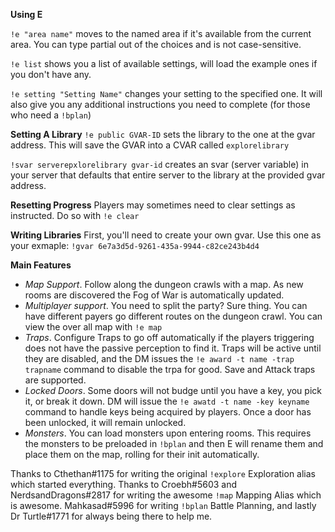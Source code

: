 **Using E**

`!e "area name"`
moves to the named area if it's available from the current area. You can type partial out of the choices and is not case-sensitive.

`!e list`
shows you a list of available settings, will load the example ones if you don't have any.

`!e setting "Setting Name"`
changes your setting to the specified one. It will also give you any additional instructions you need to complete (for those who need a `!bplan`)

**Setting A Library**
`!e public GVAR-ID`
sets the library to the one at the gvar address. This will save the GVAR into a CVAR called `explorelibrary`

`!svar serverepxlorelibrary gvar-id`
creates an svar (server variable) in your server that defaults that entire server to the library at the provided gvar address.

**Resetting Progress**
Players may sometimes need to clear settings as instructed. Do so with `!e clear`

**Writing Libraries**
First, you'll need to create your own gvar. Use this one as your exmaple: `!gvar 6e7a3d5d-9261-435a-9944-c82ce243b4d4`

**Main Features**
- *Map Support*. Follow along the dungeon crawls with a map. As new rooms are discovered the Fog of War is automatically updated.
- *Multiplayer support*. You need to split the party? Sure thing. You can have different payers go different routes on the dungeon crawl. You can view the over all map with `!e map`
- *Traps*. Configure Traps to go off automatically if the players triggering does not have the passive perception to find it. Traps will be active until they are disabled, and the DM issues the `!e award -t name -trap trapname` command  to disable the trpa for good. Save and Attack traps are supported. 
- *Locked Doors*. Some doors will not budge until you have a key, you pick it, or break it down. DM will issue the `!e awatd -t name -key keyname` command to handle keys being acquired by players. Once a door has been unlocked, it will remain unlocked. 
- *Monsters*. You can load monsters upon entering rooms. This requires the monsters to be preloaded in `!bplan` and then E will rename them and place them on the map, rolling for their init automatically. 

Thanks to Cthethan#1175 for writing the original `!explore` Exploration alias which started everything. Thanks to Croebh#5603 and NerdsandDragons#2817 for writing the awesome `!map` Mapping Alias which is awesome. Mahkasad#5996 for writing `!bplan` Battle Planning, and lastly Dr Turtle#1771 for always being there to help me. 
